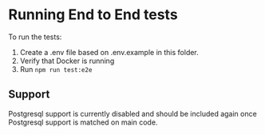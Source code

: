 # Running End to End tests

To run the tests:

1. Create a .env file based on .env.example in this folder.
2. Verify that Docker is running
3. Run `npm run test:e2e`

## Support

Postgresql support is currently disabled and should be included again once Postgresql support is matched on main code.
